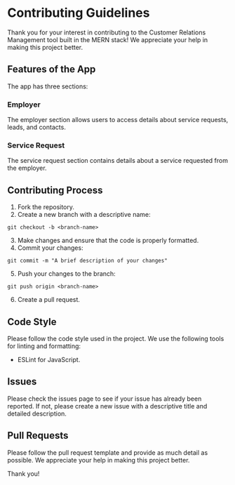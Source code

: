 # Contributing Guidelines

Thank you for your interest in contributing to the Customer Relations Management tool built in the MERN stack! We appreciate your help in making this project better.

## Features of the App

The app has three sections:

### Employer
The employer section allows users to access details about service requests, leads, and contacts.

### Service Request
The service request section contains details about a service requested from the employer. 

## Contributing Process

1. Fork the repository.
2. Create a new branch with a descriptive name:
```
git checkout -b <branch-name>
```
3. Make changes and ensure that the code is properly formatted.
4. Commit your changes:
```
git commit -m "A brief description of your changes"
```
5. Push your changes to the branch:
```
git push origin <branch-name>
```
6. Create a pull request.

## Code Style

Please follow the code style used in the project. We use the following tools for linting and formatting:

- ESLint for JavaScript.

## Issues

Please check the issues page to see if your issue has already been reported. If not, please create a new issue with a descriptive title and detailed description.

## Pull Requests

Please follow the pull request template and provide as much detail as possible. We appreciate your help in making this project better.

Thank you!
